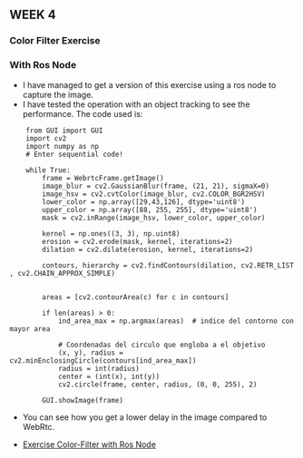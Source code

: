## WEEK 4

### Color Filter Exercise


### With Ros Node
- I have managed to get a version of this exercise using a ros node to capture the image.  
- I have tested the operation with an object tracking to see the performance. The code used is:   
~~~
    from GUI import GUI
    import cv2
    import numpy as np
    # Enter sequential code!
    
    while True:
        frame = WebrtcFrame.getImage()
        image_blur = cv2.GaussianBlur(frame, (21, 21), sigmaX=0)
        image_hsv = cv2.cvtColor(image_blur, cv2.COLOR_BGR2HSV)
        lower_color = np.array([29,43,126], dtype='uint8')
        upper_color = np.array([88, 255, 255], dtype='uint8')
        mask = cv2.inRange(image_hsv, lower_color, upper_color)
        
        kernel = np.ones((3, 3), np.uint8)
        erosion = cv2.erode(mask, kernel, iterations=2)
        dilation = cv2.dilate(erosion, kernel, iterations=2)
    
        contours, hierarchy = cv2.findContours(dilation, cv2.RETR_LIST , cv2.CHAIN_APPROX_SIMPLE)
    
    
        areas = [cv2.contourArea(c) for c in contours]
        
        if len(areas) > 0:
            ind_area_max = np.argmax(areas)  # indice del contorno con mayor area
        
            # Coordenadas del circulo que engloba a el objetivo
            (x, y), radius = cv2.minEnclosingCircle(contours[ind_area_max])
            radius = int(radius)
            center = (int(x), int(y))
            cv2.circle(frame, center, radius, (0, 0, 255), 2)
    
        GUI.showImage(frame)
~~~  
    
- You can see how you get a lower delay in the image compared to WebRtc.   

- [Exercise Color-Filter with Ros Node](https://youtu.be/S-NlXY7BSaA)



